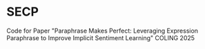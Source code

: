 # SECP
Code for Paper "Paraphrase Makes Perfect: Leveraging Expression Paraphrase to Improve Implicit Sentiment Learning" COLING 2025
